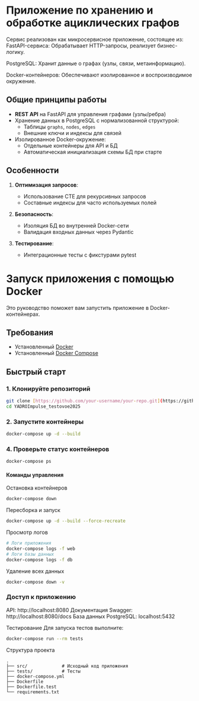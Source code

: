 # Приложение по хранению и обработке ациклических графов

Сервис реализован как микросервисное приложение, состоящее из:
FastAPI-сервиса: Обрабатывает HTTP-запросы, реализует бизнес-логику.

PostgreSQL: Хранит данные о графах (узлы, связи, метаинформацию).

Docker-контейнеров: Обеспечивают изолированное и воспроизводимое окружение.

## Общие принципы работы
- **REST API** на FastAPI для управления графами (узлы/ребра)
- Хранение данных в PostgreSQL с нормализованной структурой:
  - Таблицы `graphs`, `nodes`, `edges`
  - Внешние ключи и индексы для связей
- Изолированное Docker-окружение:
  - Отдельные контейнеры для API и БД
  - Автоматическая инициализация схемы БД при старте

## Особенности
1. **Оптимизация запросов**:
   - Использование CTE для рекурсивных запросов
   - Составные индексы для часто используемых полей

2. **Безопасность**:
   - Изоляция БД во внутренней Docker-сети
   - Валидация входных данных через Pydantic

3. **Тестирование**:
   - Интеграционные тесты с фикстурами pytest

# Запуск приложения с помощью Docker

Это руководство поможет вам запустить приложение в Docker-контейнерах.

## Требования
- Установленный [Docker](https://docs.docker.com/get-docker/)
- Установленный [Docker Compose](https://docs.docker.com/compose/install/)

## Быстрый старт

### 1. Клонируйте репозиторий
```bash
git clone [https://github.com/your-username/your-repo.git](https://github.com/l1nked-char/YADROImpulse_testovoe2025.git)
cd YADROImpulse_testovoe2025
```

### 2. Запустите контейнеры
```bash
docker-compose up -d --build
```
### 4. Проверьте статус контейнеров
```bash
docker-compose ps
```
#### Команды управления
Остановка контейнеров
```bash
docker-compose down
```
Пересборка и запуск
```bash
docker-compose up -d --build --force-recreate
```
Просмотр логов
```bash
# Логи приложения
docker-compose logs -f web
# Логи базы данных
docker-compose logs -f db
```
Удаление всех данных
```bash
docker-compose down -v
```
### Доступ к приложению
API: http://localhost:8080
Документация Swagger: http://localhost:8080/docs
База данных PostgreSQL: localhost:5432

Тестирование
Для запуска тестов выполните:
```bash
docker-compose run --rm tests
```
Структура проекта
```
.
├── src/             # Исходный код приложения
├── tests/           # Тесты
├── docker-compose.yml
├── Dockerfile
├── Dockerfile.test
└── requirements.txt
```
